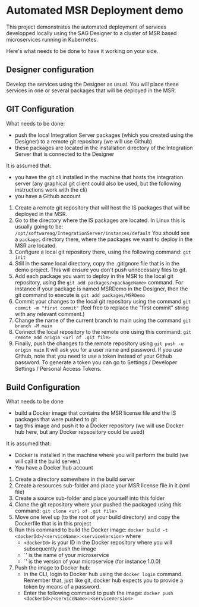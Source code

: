 # Automated MSR Deployment demo

This project demonstrates the automated deployment of services developped locally using the SAG Designer to a cluster of MSR based microservices running in Kubernetes.

Here's what needs to be done to have it working on your side.

## Designer configuration

Develop the services using the Designer as usual. You will place these services in one or several packages that will be deployed in the MSR.

## GIT Configuration

What needs to be done: 
- push the local Integration Server packages (which you created using the Designer) to a remote git repository (we will use Github)
- these packages are located in the installation directory of the Integration Server that is connected to the Designer

It is assumed that:
- you have the git cli installed in the machine that hosts the integration server (any graphical git client could also be used, but the following instructions work with the cli)
- you have a Github account

1.  Create a remote git repository that will host the IS packages that will be deployed in the MSR.
2.  Go to the directory where the IS packages are located. In Linux this is usually going to be: `/opt/softwareag/IntegrationServer/instances/default`
    You should see a `packages` directory there, where the packages we want to deploy in the MSR are located.
3.  Configure a local git repository there, using the following command: `git init`
4.  Still in the same local directory, copy the .gitignore file that is in the demo project. This will ensure you don't push unnecessary files to git.
5.  Add each package you want to deploy in the MSR to the local git repository, using the `git add packages/<packageName>` command.
    For instance if your package is named MSRDemo in the Designer, then the git command to execute is `git add packages/MSRDemo`
6.  Commit your changes to the local git repository using the command `git commit -m "first commit"` (feel free to replace the "first commit" string with any relevant comment.)
7.  Change the name of the current branch to main using the command `git branch -M main`
8.  Connect the local repository to the remote one using this command: `git remote add origin <url of .git file>`
9.  Finally, push the changes to the remote repository using `git push -u origin main`
    It will ask you for a user name and password. If you use Github, note that you need to use a token instead of your Github password. To generate a token you can go to Settings / Developer Settings / Personal Access Tokens.

## Build Configuration

What needs to be done
- build a Docker image that contains the MSR license file and the IS packages that were pushed to git
- tag this image and push it to a Docker repository (we will use Docker hub here, but any Docker repsository could be used)

It is assumed that:
- Docker is installed in the machine where you will perform the build (we will call it the build server.)
- You have a Docker hub account

1.  Create a directory somewhere in the build server
2.  Create a resources sub-folder and place your MSR license file in it (xml file)
3.  Create a source sub-folder and place yourself into this folder
4.  Clone the git repository where your pushed the packaged using this command: `git clone <url of .git file>`
5.  Move one level up (to the root of your build directory) and copy the Dockerfile that is in this project
6.  Run this command to build the Docker image: `docker build -t <dockerId>/<serviceName>:<serviceVersion>` where
    - `<dockerId>` is your ID in the Docker repository where you will subsequently push the image
    - `<serviceName>' is the name of your microservice
    - `<serviceVersion>' is the version of your microservice (for instance 1.0.0)
7.  Push the image to Docker hub: 
    - in the CLI, login to Docker hub using the `docker login` command. Remember that, just like git, docker hub expects you to provide a token by means of a password.
    - Enter the following command to push the image: `docker push <dockerId>/<serviceName>:<serviceVersion>`

